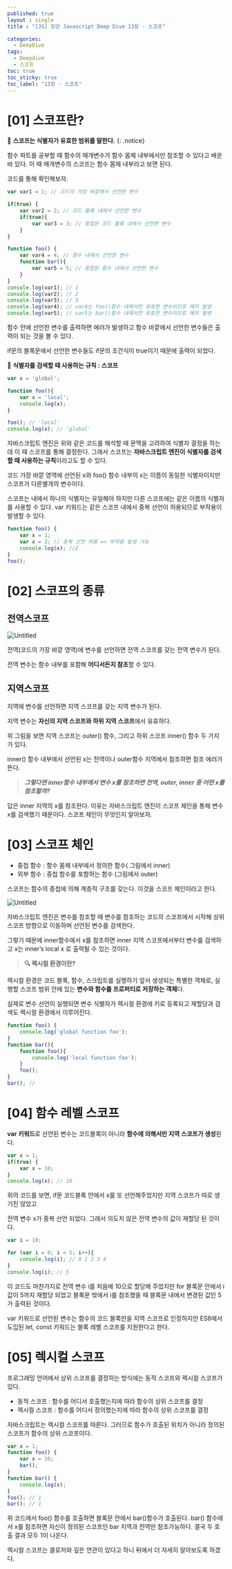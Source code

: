 ```yaml
---
published: true
layout : single
title : "[JS] 모던 Javascript Deep Dive 13장 - 스코프"

categories:
  - DeepDive
tags:
  - Deepdive
  - 스코프
toc: true
toc_sticky: true
toc_label: "13장 - 스코프"
---
```


# [01] 스코프란?


📢 **스코프는 식별자가 유효한 범위를 말한다.**
{: .notice} 

함수 파트를 공부할 때 함수의 매개변수가 함수 몸체 내부에서만 참조할 수 있다고 배운바 있다. 이 때 매개변수의 스코프는 함수 몸체 내부라고 보면 된다.

코드를 통해 확인해보자.

```jsx
var var1 = 1; // 코드의 가장 바깥에서 선언한 변수

if(true) {
	var var2 = 2; // 코드 블록 내에서 선언한 변수
	if(true){
		var var3 = 3; // 중첩된 코드 블록 내에서 선언한 변수
	}
}

function foo() {
	var var4 = 4; // 함수 내에서 선언한 변수
	function bar(){
		var var5 = 5; // 중첩된 함수 내에서 선언한 변수
	}
}
console.log(var1); // 1
console.log(var2); // 2
console.log(var3); // 3 
console.log(var4); // var4는 foo()함수 내에서만 유효한 변수이므로 에러 발생
console.log(var5); // var5는 bar()함수 내에서만 유효한 변수이므로 에러 발생
```

함수 안에 선언한 변수를 출력하면 에러가 발생하고 함수 바깥에서 선언한 변수들은 출력이 되는 것을 볼 수 있다. 

if문의 블록문에서 선언한 변수들도 if문의 조건식이 true이기 때문에 출력이 되었다. 

🎯 **식별자를 검색할 때 사용하는 규칙 : 스코프**

```jsx
var x = 'global';

function foo(){
	var x = 'local';
	console.log(x); 
}

foo(); // 'local'
console.log(x); // 'global'
```

자바스크립트 엔진은 위와 같은 코드를 해석할 때 문맥을 고려하여 식별자 결정을 하는데 이 때 스코프를 통해 결정한다.  그래서 스코프는 **자바스크립트 엔진이 식별자를 검색할 때 사용하는 규칙**이라고도 할 수 있다. 

코드 가장 바깥 영역에 선언된 x와 foo() 함수 내부의 x는 이름이 동일한 식별자이지만 스코프가 다른별개의 변수이다.

스코프는 내에서 하나의 식별자는 유일해야 하지만 다른 스코프에는 같은 이름의 식별자를 사용할 수 있다. var 키워드는 같은 스코프 내에서 중복 선언이 허용되므로 부작용이 발생할 수 있다.

```jsx
function foo() {
	var x = 1;
	var x = 2; // 중복 선언 허용 => 부작용 발생 가능
	console.log(x); //2
}
foo();
```

# [02] 스코프의 종류

## 전역스코프

![Untitled](/assets/images/13-2.png)

전역(코드의 가장 바깥 영역)에 변수를 선언하면 전역 스코프를 갖는 전역 변수가 된다. 

전역 변수는 함수 내부를 포함해 **어디서든지 참조**할 수 있다. 

## 지역스코프

지역에 변수를 선언하면 지역 스코프를 갖는 지역 변수가 된다.

지역 변수는 **자신의 지역 스코프와 하위 지역 스코프**에서 유효하다.

위 그림을 보면 지역 스코프는 outer() 함수, 그리고 하위 스코프 inner() 함수 두 가지가 있다.

inner() 함수 내부에서 선언된 x는 전역이나 outer함수 지역에서 참조하면 참조 에러가 뜬다.

> ***그렇다면 inner함수 내부에서 변수 x를 참조하면 전역, outer, inner 중 어떤 x를 참조할까?***
> 

답은 inner 지역의 x를 참조한다. 이유는 자바스크립트 엔진이 스코프 체인을 통해 변수 x를 검색했기 때문이다. 스코프 체인이 무엇인지 알아보자.

# [03] 스코프 체인

- 중첩 함수 : 함수 몸체 내부에서 정의한 함수( 그림에서 inner)
- 외부 함수 : 중첩 함수를 포함하는 함수 (그림에서 outer)

스코프는 함수의 중첩에 의해 계층적 구조를 갖는다. 이것을 스코프 체인이라고 한다.

![Untitled](/assets/images/13-3.png)

자바스크립트 엔진은 변수를 참조할 때 변수를 참조하는 코드의 스코프에서 시작해 상위 스코프 방향으로 이동하며 선언된 변수를 검색한다.

그렇기 때문에 inner함수에서 x를 참조하면 inner 지역 스코프에서부터 변수를 검색하고 x는 inner’s local x 로 출력될 수 있는 것이다.

> **🔍 렉시컬 환경이란?**
> 

렉시컬 환경은 코드 블록, 함수, 스크립트를 실행하기 앞서 생성되는 특별한 객체로, 실행할 스코프 범위 안에 있는 **변수와 함수를 프로퍼티로 저장하는 객체**다.

실제로 변수 선언이 실행되면 변수 식별자가 렉시컬 환경에 키로 등록되고 재할당과 검색도 렉시컬 환경에서 이루어진다. 

```jsx
function foo() {
	console.log('global function foo');
}
function bar(){
	function foo(){
		console.log('local function foo');
	}
	foo(); 
}
bar(); //
```

# [04] 함수 레벨 스코프

**var 키워드**로 선언된 변수는 코드블록이 아니라 **함수에 의해서만 지역 스코프가 생성**된다.

```jsx
var x = 1;
if(true) {
	var x = 10;
}
console.log(x); // 10
```

위의 코드를 보면, if문 코드블록 안에서 x를 또 선언해주었지만 지역 스코프가 따로 생기진 않았고  

전역 변수 x가 중복 선언 되었다. 그래서 의도치 않은 전역 변수의 값이 재할당 된 것이다.

```jsx
var i = 10;

for (var i = 0; i < 5; i++){
	console.log(i); // 0 1 2 3 4
}
console.log(i); // 5
```

이 코드도 마찬가지로 전역 변수 i를 처음에 10으로 할당해 주었지만 for 블록문 안에서 i 값이 5까지 재할당 되었고 블록문 밖에서 i를 참조했을 때 블록문 내에서 변경된 값인 5가 출력된 것이다.

var 키워드로 선언된 변수는 함수의 코드 블록만을 지역 스코프로 인정하지만 ES6에서 도입된 let, const 키워드는 블록 레벨 스코프를 지원한다고 한다.

# [05] 렉시컬 스코프

프로그래밍 언어에서 상위 스코프를 결정하는 방식에는 동적 스코프와 렉시컬 스코프가 있다. 

- 동적 스코프 : 함수를 어디서 호출했는지에 따라 함수의 상위 스코프를 결정
- 렉시컬 스코프 : 함수를 어디서 정의했는지에 따라 함수의 상위 스코프를 결정

자바스크립트는 렉시컬 스코프를 따른다. 그러므로 함수가 호출된 위치가 아니라 정의된 스코프가 함수의 상위 스코프이다.

```jsx
var x = 1;
function foo() {
	var x = 10;
	bar();
}
function bar() {
	console.log(x);
}
foo(); // 1
bar(); // 1
```

위 코드에서 foo() 함수를 호출하면 블록문 안에서 bar()함수가 호출된다. bar() 함수에서 x를 참조하면 자신이 정의된 스코프인 bar 지역과 전역만 참조가능하다. 결국 두 호출 결과 모두 1이 나온다.

렉시컬 스코프는 클로저와 깊은 연관이 있다고 하니 뒤에서 더 자세히 알아보도록 하겠다.